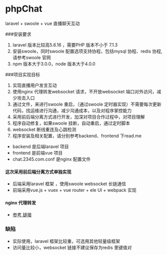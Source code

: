 # phpChat
laravel + swoole + vue 直播聊天互动

###安装要求
1. laravel 版本比较高5.6.16 ，需要PHP 版本不小于 7.1.3
2. 安装swoole，同时swoole 配置选项支持协程，包括mysql 协程、redis 协程,请参考swoole 官网
3. npm 版本大于3.0.0，node 版本大于4.0.0


###项目实现目标
1. 实现直播用户发言互动
2. 使用nginx 代理转发websocket 请求，不开放websocket 端口对外访问，减少攻击入口
3. 通过文件，来进行swoole 重启，（通过swoole 定时器实现）不需要每次更新代码，找运维进行沟通，减少沟通成本，以及对程序掌控能力
4. 采用前后端分离方式进行开发，加深对项目合作过程中，对项目理解
5. 程序自动修复，如果swoole 挂断，自动重启，通过定时脚本
6. websocket 断线重连及心跳检测
7. 程序安装及相关配置，请分别参考backend、frontend 下read.me

* backend 是后端laravel 项目
* frontend 是前端vue 项目
* chat.2345.com.conf 是nginx 配置文件

#### 这次采用前后端分离方式单独实现
* 后端采用laravel 框架 ，使用swoole websocket 长链通信
* 前端采用vue.js + vuex + vue router + ele UI + webpack 实现 
#### nginx 代理转发
* [参考 链接](https://wiki.swoole.com/wiki/page/326.html)

### 缺陷
* 实际使用，laravel 框架比较重，可选用其他轻量级框架
* 访问量比较小，websocket 链接不建议保存为redis 里键值对
